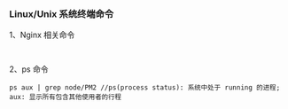 ### Linux/Unix 系统终端命令

1、Nginx 相关命令

```shell


```

2、ps 命令

```shell
ps aux | grep node/PM2 //ps(process status): 系统中处于 running 的进程; aux: 显示所有包含其他使用者的行程


```
